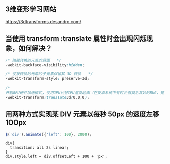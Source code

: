 ## 3维变形学习网站
https://3dtransforms.desandro.com/

## 当使用 transform :translate 属性时会出现闪烁现象，如何解决？
```css
/* 隐藏转换的元素的背面   */
-webkit-backface-visibility:hidden; 

/* 使被转换的元素的子元素保留其 3D 转换   */
-webkit-transform-style: preserve-3d; 

/* 
开启GPU硬件加速模式，使用GPU代替CPU渲染动画（在安卓系统中有时会有莫名其妙的BUG，建议慎重）。如果你没有特别规定动画结束后的状态的话，动画在结束后都会直接跳回到动画未执行时候的原始状态，可参考animation-fill-mode属性 */
-webkit-transform:translate3d(0,0,0);
```

## 用两种方式实现某 DIV 元素以每秒 50px 的速度左移1OOpx
```js
$('div').animate({'left': 100}, 2000);
```
```
div{
  transition: all 2s linear;
}
div.style.left = div.offsetLeft + 100 + 'px';
```